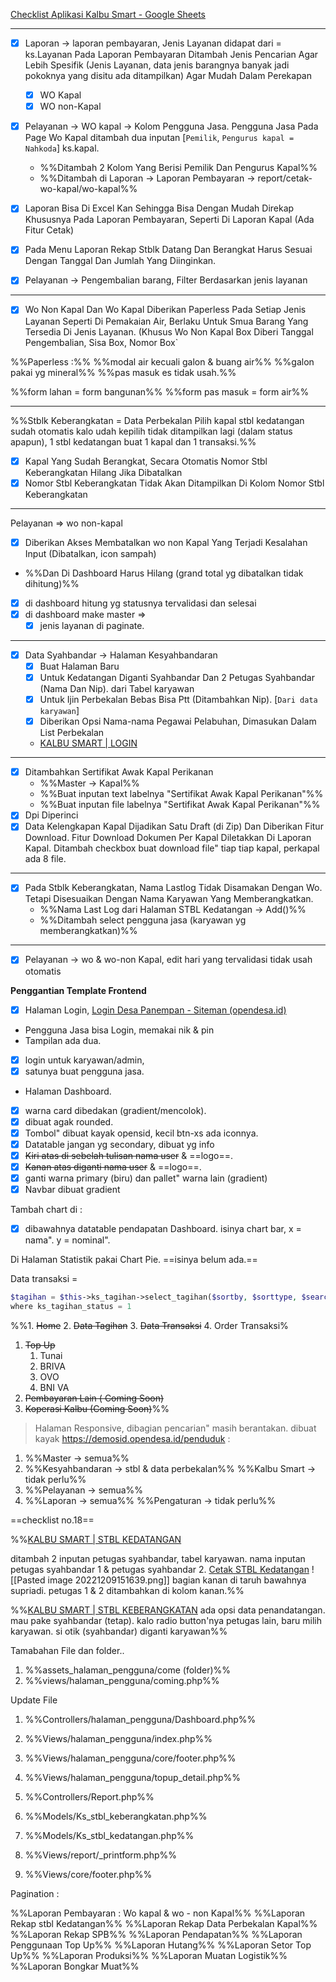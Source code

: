  
[Checklist Aplikasi Kalbu Smart - Google Sheets](https://docs.google.com/spreadsheets/d/1iDLDcCh_ACMd5bZNHbeZLFzQHrJuixafE8y9SRMbtuQ/edit#gid=0)

---
- [x] Laporan -> laporan pembayaran, Jenis Layanan didapat dari = ks.Layanan Pada Laporan Pembayaran Ditambah Jenis Pencarian Agar Lebih Spesifik (Jenis Layanan, data jenis barangnya banyak jadi pokoknya yang disitu ada ditampilkan) Agar Mudah Dalam Perekapan
	- [x] WO Kapal
	- [x] WO non-Kapal
- [x] Pelayanan -> WO kapal -> Kolom Pengguna Jasa. Pengguna Jasa Pada Page Wo Kapal ditambah dua inputan [`Pemilik`, `Pengurus kapal = Nahkoda`] ks.kapal. 
	- %%Ditambah 2 Kolom Yang Berisi Pemilik Dan Pengurus Kapal%%
	- %%Ditambah di Laporan -> Laporan Pembayaran -> report/cetak-wo-kapal/wo-kapal%%
- [x] Laporan Bisa Di Excel Kan Sehingga Bisa Dengan Mudah Direkap Khususnya Pada Laporan Pembayaran, Seperti Di Laporan Kapal (Ada Fitur Cetak)
- [x] Pada Menu Laporan Rekap Stblk Datang Dan Berangkat Harus Sesuai Dengan Tanggal Dan Jumlah Yang Diinginkan.

- [x] Pelayanan -> Pengembalian barang, Filter Berdasarkan jenis layanan

---

- [x] Wo Non Kapal Dan Wo Kapal Diberikan Paperless Pada Setiap Jenis Layanan Seperti Di Pemakaian Air, Berlaku Untuk Smua Barang Yang Tersedia Di Jenis Layanan. (Khusus Wo Non Kapal Box Diberi Tanggal Pengembalian, Sisa Box, Nomor Box`

%%Paperless :%%
%%modal air kecuali galon & buang air%%
%%galon pakai yg mineral%%
%%pas masuk es tidak usah.%%

%%form lahan = form bangunan%%
%%form pas masuk = form air%%

---

%%Stblk Keberangkatan = Data Perbekalan
Pilih kapal stbl kedatangan sudah otomatis kalo udah kepilih tidak ditampilkan lagi (dalam status apapun),
1 stbl kedatangan buat 1 kapal dan 1 transaksi.%%

- [x] Kapal Yang Sudah Berangkat, Secara Otomatis Nomor Stbl Keberangkatan Hilang Jika Dibatalkan
- [x] Nomor Stbl Keberangkatan Tidak Akan Ditampilkan Di Kolom Nomor Stbl Keberangkatan

---

Pelayanan => wo non-kapal
- [x] Diberikan Akses Membatalkan wo non Kapal Yang Terjadi Kesalahan Input (Dibatalkan, icon sampah)  
- %%Dan Di Dashboard Harus Hilang (grand total yg dibatalkan tidak dihitung)%%
- [x] di dashboard hitung yg statusnya tervalidasi dan selesai
- [x] di dashboard make master => 
	- [x] jenis layanan di paginate.
---
- [x] Data Syahbandar -> Halaman Kesyahbandaran
	* [x] Buat Halaman Baru
	* [x] Untuk Kedatangan Diganti Syahbandar Dan 2 Petugas Syahbandar (Nama Dan Nip). dari Tabel karyawan
	* [x] Untuk Ijin Perbekalan Bebas Bisa Ptt (Ditambahkan Nip). [`Dari data karyawan`]
	* [x] Diberikan Opsi Nama-nama Pegawai Pelabuhan, Dimasukan Dalam List Perbekalan
	* [KALBU SMART | LOGIN](http://localhost/kalbu_smart/misc)
---

- [x] Ditambahkan Sertifikat Awak Kapal Perikanan
	- %%Master -> Kapal%%
	- %%Buat inputan text labelnya "Sertifikat Awak Kapal Perikanan"%%
	- %%Buat inputan file labelnya "Sertifikat Awak Kapal Perikanan"%%
- [x] Dpi Diperinci
- [x] Data Kelengkapan Kapal Dijadikan Satu Draft (di Zip) Dan Diberikan Fitur Download. Fitur Download Dokumen Per Kapal Diletakkan Di Laporan Kapal. Ditambah checkbox buat download file" tiap tiap kapal, perkapal ada 8 file.
---
- [x] Pada Stblk Keberangkatan, Nama Lastlog Tidak Disamakan Dengan Wo. Tetapi Disesuaikan Dengan Nama Karyawan Yang Memberangkatkan.
	- %%Nama Last Log dari Halaman STBL Kedatangan -> Add()%%
	- %%Ditambah select pengguna jasa (karyawan yg memberangkatkan)%%
---

- [x] Pelayanan -> wo & wo-non Kapal, edit hari yang tervalidasi tidak usah otomatis

**Penggantian Template Frontend**
- [x] Halaman Login, [Login Desa Panempan - Siteman (opendesa.id)](https://demosid.opendesa.id/siteman)
- Pengguna Jasa bisa Login, memakai nik & pin
- Tampilan ada dua. 
- [x] login untuk karyawan/admin, 
- [x] satunya buat pengguna jasa.
- Halaman Dashboard.
- [x] warna card dibedakan (gradient/mencolok).
- [x] dibuat agak rounded. 
- [x] Tombol" dibuat kayak opensid, kecil btn-xs ada iconnya.
- [x] Datatable jangan yg secondary, dibuat yg info
- [x] ~~Kiri atas di sebelah tulisan nama user~~ & ==logo==.
- [x] ~~Kanan atas diganti nama user~~ & ==logo==.
- [x] ganti warna primary (biru) dan pallet" warna lain (gradient)
- [x] Navbar dibuat gradient

Tambah chart di :
- [x] dibawahnya datatable pendapatan Dashboard. isinya chart bar, x = nama". y = nominal".

Di Halaman Statistik pakai Chart Pie.
==isinya belum ada.==

Data transaksi = 
```php
$tagihan = $this->ks_tagihan->select_tagihan($sortby, $sorttype, $searchby, $term, $limit, $offset);
where ks_tagihan_status = 1
```

%%1. ~~Home~~
2. ~~Data Tagihan~~
3. ~~Data Transaksi~~
4. Order Transaksi%
1. ~~Top Up~~
	1. Tunai
	2. BRIVA
	3. OVO
	4. BNI VA
2. ~~Pembayaran Lain ( Coming  Soon)~~ 
3. ~~Koperasi Kalbu (Coming Soon)~~%%

> Halaman Responsive, dibagian pencarian" masih berantakan. 
  dibuat kayak https://demosid.opendesa.id/penduduk :
  1. %%Master -> semua%%
  2. %%Kesyahbandaran -> stbl & data perbekalan%%
  %%Kalbu Smart -> tidak perlu%%
  3. %%Pelayanan -> semua%%
  4. %%Laporan -> semua%%
  %%Pengaturan -> tidak perlu%%

==checklist no.18==

%%[KALBU SMART | STBL KEDATANGAN](http://localhost/kalbu_smart/stbl-kedatangan/detail/1920)

ditambah 2 inputan petugas syahbandar, tabel karyawan.
nama inputan petugas syahbandar 1 & petugas syahbandar 2.
[Cetak STBL Kedatangan](http://localhost/kalbu_smart/stbl-kedatangan/prints/1919)
![[Pasted image 20221209151639.png]]
bagian kanan di taruh bawahnya supriadi.
petugas 1 & 2 ditambahkan di kolom kanan.%%

%%[KALBU SMART | STBL KEBERANGKATAN](http://localhost/kalbu_smart/stbl-keberangkatan/detail/1598)
ada opsi data penandatangan. 
mau pake syahbandar (tetap).
kalo radio button'nya petugas lain, baru milih karyawan.
si otik (syahbandar) diganti karyawan%%

Tamabahan File dan folder.. 
1. %%assets_halaman_pengguna/come (folder)%%
2. %%views/halaman_pengguna/coming.php%%

Update File
1. %%Controllers/halaman_pengguna/Dashboard.php%%
2. %%Views/halaman_pengguna/index.php%%
3. %%Views/halaman_pengguna/core/footer.php%%
4. %%Views/halaman_pengguna/topup_detail.php%%

1. %%Controllers/Report.php%%
2. %%Models/Ks_stbl_keberangkatan.php%%
3. %%Models/Ks_stbl_kedatangan.php%%
4. %%Views/report/_printform.php%%
5. %%Views/core/footer.php%%



Pagination :

%%Laporan Pembayaran : Wo kapal & wo - non Kapal%%
%%Laporan Rekap stbl Kedatangan%%
%%Laporan Rekap Data Perbekalan Kapal%%
%%Laporan Rekap SPB%%
%%Laporan Pendapatan%%
%%Laporan Penggunaan Top Up%%
%%Laporan Hutang%%
%%Laporan Setor Top Up%%
%%Laporan Produksi%%
%%Laporan Muatan Logistik%%
%%Laporan Bongkar Muat%%